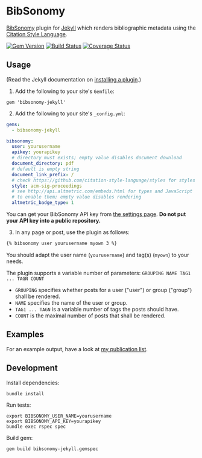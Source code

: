 # BibSonomy

[BibSonomy](https://www.bibsonomy.org/) plugin for
[Jekyll](http://jekyllrb.com/) which renders bibliographic metadata
using the [Citation Style Language](http://citationstyles.org/).

[![Gem Version](https://badge.fury.io/rb/bibsonomy-jekyll.svg)](http://badge.fury.io/rb/bibsonomy-jekyll)
[![Build Status](https://travis-ci.org/rjoberon/bibsonomy-jekyll.svg?branch=master)](https://travis-ci.org/rjoberon/bibsonomy-jekyll)
[![Coverage
Status](https://coveralls.io/repos/rjoberon/bibsonomy-jekyll/badge.svg)](https://coveralls.io/r/rjoberon/bibsonomy-jekyll)

## Usage

(Read the Jekyll documentation on [installing a plugin](https://jekyllrb.com/docs/plugins/#installing-a-plugin).)

1. Add the following to your site's `Gemfile`:

```
gem 'bibsonomy-jekyll'
```

2. Add the following to your site's `_config.yml`:

```yml
gems:
  - bibsonomy-jekyll

bibsonomy:
  user: yourusername
  apikey: yourapikey
  # directory must exists; empty value disables document download
  document_directory: pdf
  # default is empty string
  document_link_prefix: /
  # check https://github.com/citation-style-language/styles for styles
  style: acm-sig-proceedings
  # see http://api.altmetric.com/embeds.html for types and JavaScript
  # to enable them; empty value disables rendering
  altmetric_badge_type: 1
```

You can get your BibSonomy API key from
[the settings page](https://www.bibsonomy.org/settings?selTab=1#selTab1). **Do
not put your API key into a public repository.**

3. In any page or post, use the plugin as follows:

```markdown
{% bibsonomy user yourusername myown 3 %}
```

You should adapt the user name (`yourusername`)  and tag(s) (`myown`)
to your needs.

The plugin supports a variable number of parameters:
`GROUPING NAME TAG1 ... TAGN COUNT`
- `GROUPING` specifies whether posts for a user ("user") or group
  ("group") shall be rendered.
- `NAME` specifies the name of the user or group.
- `TAG1 ... TAGN` is a variable number of tags the posts should have.
- `COUNT` is the maximal number of posts that shall be rendered.

## Examples

For an example output, have a look at
[my publication list](https://amor.cms.hu-berlin.de/~jaeschkr/publications.html).

## Development

Install dependencies:
```shell
bundle install
```

Run tests:
```shell
export BIBSONOMY_USER_NAME=yourusername
export BIBSONOMY_API_KEY=yourapikey
bundle exec rspec spec
```

Build gem:
```shell
gem build bibsonomy-jekyll.gemspec
```
